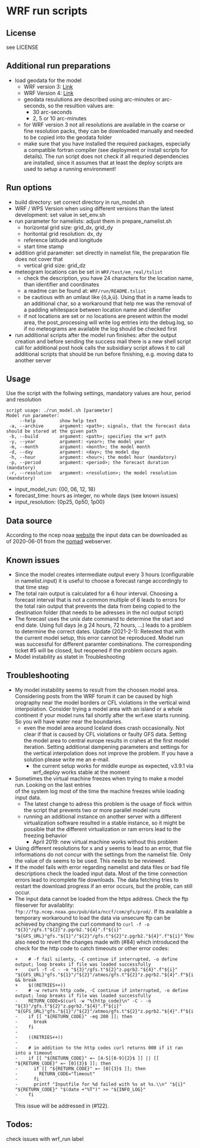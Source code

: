 # WRF run scripts

## License
see LICENSE

## Additional run preparations
* load geodata for the model
  - WRF version 3: [Link](http://www2.mmm.ucar.edu/wrf/users/download/get_sources_wps_geog_V3.html)
  - WRF Version 4: [Link](http://www2.mmm.ucar.edu/wrf/users/download/get_sources_wps_geog.html)
  - geodata resulutions are described using arc-minutes or arc-seconds, so the resultion values are:
    * 30 arc-seconds
    * 2, 5 or 10 arc-minutes
  - for WRF version 3 not all resolutions are available in the coarse or fine resolution packs, they can
    be downloaded manually and needed to be copied into the geodata folder
  - make sure that you have installed the required packages, especially a compatible fortran compiler (see deployment
    or install scripts for details). The run script does not check if all requried dependencies are installed, since
    it assumes that at least the deploy scripts are used to setup a running environment!

## Run options
* build directory: set correct directory in run_model.sh
* WRF / WPS Version when using different versions than the latest development: set value in set_env.sh
* run parameter for namelists: adjust them in prepare_namelist.sh
  - horizontal grid size: grid_dx, grid_dy
  - horitontal grid resolution: dx, dy
  - reference latitude and longitude
  - start time stamp
* addition grid parameter: set directly in namelist file, the preparation file does not cover that
  - vertical grid size: grid_dz
* meteogram locations can be set in `WRF/test/em_real/tslist`
  - check the description, you have 24 characters for the location name, than identifier and coordinates
  - a readme can be found at: `WRF/run/README.tslist`
  - be cautious with an umlaut like {ö,ä,ü}. Using that in a name leads to an additional char, so a workaround
    that help me was the removal of a padding whitespace between location name and identifier
  - if not locations are set or no locations are present within the model area, the post_processing will write log entries
    into the debug.log, so if no meteograms are available the log should be checked first
* run additional scripts after the model run finishes: after the output creation and before sending the success mail
  there is a new shell script call for additional post hook calls the subsidiary script allows it to call additional scripts
  that should be run before finishing, e.g. moving data to another server

## Usage
Use the script with the follwing settings, mandatory values are hour, period and resolution
```
script usage: ./run_model.sh [parameter]
Model run parameter:
     --help         show help text
 -a, --archive      argument: <path>; signals, that the forecast data should be stored at the given path
 -b, --build        argument: <path>; specifies the wrf path
 -y, --year         argument: <year>; the model year
 -m, --month        argument: <month>; the model month
 -d, --day          argument: <day>; the model day
 -h, --hour         argument: <hour>; the model hour (mandatory)
 -p, --period       argument: <period>; the forecast duration (mandatory)
 -r, --resolution   argument: <resolution>; the model resolution (mandatory)
```
* input_model_run: {00, 06, 12, 18}
* forecast_time: hours as integer, no whole days (see known issues)
* input_resolution: {0p25, 0p50, 1p00}

## Data source
According to the ncep noaa [website](https://www.nco.ncep.noaa.gov/pmb/products/gfs/#GFS) the input data can be downloaded as of
2020-06-01 from the [nomad](https://nomads.ncep.noaa.gov/pub/) webserver.

## Known issues
* Since the model creates intermediate output every 3 hours (configurable in namelist.input)
  it is useful to choose a forecast range accordingly to that time step
* The total rain output is calculated for a 6 hour interval. Choosing a forecast interval that is not
  a common multiple of 6 leads to errors for the total rain output that prevents the data from
  being copied to the destination folder (that needs to be adresses in the ncl output script)
* The forecast uses the unix date command to determine the start and end date. Using full days (e.g
  24 hours, 72 hours, ...) leads to a problem to determine the correct dates. Update (2021-2-1): Retested that with the 
  current model setup, this error cannot be reproduced. Model run was successful for different paramter combinations.
  The corresponding ticket #5 will be closed, but reopened if the problem occurs again.
* Model instability as statet in Troubleshooting

## Troubleshooting
* My model instability seems to result from the choosen model area. Considering posts from the WRF 
  forum it can be caused by high orography near the model borders or CFL violations in the vertical wind
  interpolation. Consider trying a model area with an island or a whole continent if your model runs 
  fail shortly after the wrf.exe starts running. So you will have water near the boundaries.
  - even the model area around Iceland does crash occasionally. Not clear if that is caused by CFL 
    violations or faulty GFS data. Setting the model area to central europe results in crahes at
    the first model iteration. Setting additional dampening parameters and settings for the vertical
    interpolation does not improve the problem. If you have a solution please write me an e-mail.
      - the current setup works for middle europe as expected, v3.9.1 via wrf_deploy works stable at the moment
* Sometimes the virtual machine freezes when trying to make a model run. Looking on the last entries  
  of the system log most of the time the machine freezes while loading input data.
  - The latest change to adress this problem is the usage of flock within the script that prevents two or more
    parallel model runs
  - running an additional instance on another server with a different virtualization software resulted in a stable
    instance, so it might be possible that the different virtualization or ram errors lead to the freezing behavior
      - April 2019: new virtual machine works without this problem
* Using different resolutions for x and y seems to lead to an error, that file informations do not
  concur with the settings from the namelist file. Only the value of dx seems to be used. This
  needs to be reviewed.
* If the model fails with error regarding namelist and data files or bad file descriptions check the loaded input data.
  Most of the time connection errors lead to incomplete file downloads. The data fetching tries to restart the download
  progress if an error occurs, but the proble, can still occur.
* The input data cannot be loaded from the https address. Check the ftp fileserver for availablity:
  `ftp://ftp.ncep.noaa.gov/pub/data/nccf/com/gfs/prod/`. If its available a temporary workaround to load the data via
  unsecure ftp can be achieved by changing the curl command to
  `curl -f -o "${3}"/gfs.t"${2}"z.pgrb2."${4}".f"${i}" "${GFS_URL}"gfs."${1}"/"${2}"/gfs.t"${2}"z.pgrb2."${4}".f"${i}"`
  You also need to revert the changes made with (#84) which introduced the check for the http code to catch timeouts or
  other error codes:
  ```
  +    # -f fail silenty, -C continue if interrupted, -o define output; loop breaks if file was loaded successfully
  +    curl -f -C - -o "${3}"/gfs.t"${2}"z.pgrb2."${4}".f"${i}" "${GFS_URL}"gfs."${1}"/"${2}"/atmos/gfs.t"${2}"z.pgrb2."${4}".f"${i}" && break
  +    $((RETRIES++))
  -    # -w return http code, -C continue if interrupted, -o define output; loop breaks if file was loaded successfully
  -    RETURN_CODE=$(curl -w "%{http_code}\n" -C - -o "${3}"/gfs.t"${2}"z.pgrb2."${4}".f"${i}" "${GFS_URL}"gfs."${1}"/"${2}"/atmos/gfs.t"${2}"z.pgrb2."${4}".f"${i}")
  -    if [[ "${RETURN_CODE}" -eq 200 ]]; then
  -      break
  -    fi
  -
  -    ((RETRIES++))
  -
  -    # in addition to the http codes curl returns 000 if it ran into a timeout
  -    if [[ "${RETURN_CODE}" =~ [4-5][0-9]{2}$ ]] || [[ "${RETURN_CODE}" =~ [0]{3}$ ]]; then
  -      if [[ "${RETURN_CODE}" =~ [0]{3}$ ]]; then
  -        RETURN_CODE="Timeout"
  -      fi
  -      printf "Inputfile for %d failed with %s at %s.\\n" "${i}" "${RETURN_CODE}" "$(date +"%T")" >> "${INFO_LOG}"
  -    fi
  ```
  This issue will be addressed in (#122).

## Todos:
check issues with wrf_run label
